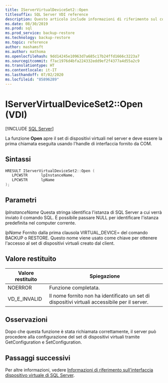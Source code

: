 ```yaml
---
title: IServerVirtualDeviceSet2::Open
titlesuffix: SQL Server VDI reference
description: Questo articolo include informazioni di riferimento sul comando IServerVirtualDeviceSet2::Open.
ms.date: 08/30/2019
ms.prod: sql
ms.prod_service: backup-restore
ms.technology: backup-restore
ms.topic: reference
author: mashamsft
ms.author: mathoma
ms.openlocfilehash: 9dd14245e10963d7a685c17b24ffd1666c3223a7
ms.sourcegitcommit: f7ac1976d4bfa224332edd9ef2f4377a4d55a2c9
ms.translationtype: HT
ms.contentlocale: it-IT
ms.lasthandoff: 07/02/2020
ms.locfileid: "85896289"
---
```

# <a name="iservervirtualdeviceset2open-vdi"></a>IServerVirtualDeviceSet2::Open (VDI)

[!INCLUDE [SQL Server](../../../includes/applies-to-version/sqlserver.md)]

La funzione **Open** apre il set di dispositivi virtuali nel server e deve essere la prima chiamata eseguita usando l'handle di interfaccia fornito da COM.

## <a name="syntax"></a>Sintassi

```c
HRESULT IServerVirtualDeviceSet2::Open (
   LPCWSTR      lpInstanceName,
   LPCWSTR      lpName
);
```

## <a name="parameters"></a>Parametri

*lpInstanceName* Questa stringa identifica l'istanza di SQL Server a cui verrà inviato il comando SQL. È possibile passare NULL per identificare l'istanza predefinita nel computer corrente.

*lpName* Fornito dalla prima clausola VIRTUAL_DEVICE= del comando BACKUP o RESTORE. Questo nome viene usato come chiave per ottenere l'accesso al set di dispositivi virtuali creato dal client.

## <a name="return-value"></a>Valore restituito

|Valore restituito | Spiegazione |
|---|---|
| NOERROR | Funzione completata. |
| VD_E_INVALID | Il nome fornito non ha identificato un set di dispositivi virtuali accessibile per il server. |

## <a name="remarks"></a>Osservazioni

Dopo che questa funzione è stata richiamata correttamente, il server può procedere alla configurazione del set di dispositivi virtuali tramite GetConfiguration e SetConfiguration.

## <a name="next-steps"></a>Passaggi successivi

Per altre informazioni, vedere [Informazioni di riferimento sull'interfaccia dispositivo virtuale di SQL Server](reference-virtual-device-interface.md).